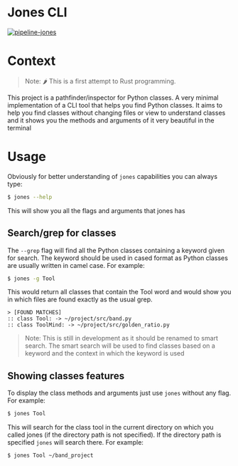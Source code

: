 # Jones CLI

[![pipeline-jones](https://github.com/Fremen-Solutions/jonescli/actions/workflows/pipeline-jones.yml/badge.svg)](https://github.com/Fremen-Solutions/jonescli/actions/workflows/pipeline-jones.yml)

# Context

> Note: 🌶 This is a first attempt to Rust programming.

This project is a pathfinder/inspector for Python classes. A very minimal implementation of a CLI tool that helps you find Python classes.
It aims to help you find classes without changing files or view to understand classes and it shows you the methods and arguments of it very
beautiful in the terminal

# Usage

Obviously for better understanding of `jones` capabilities you can always type:

```bash
$ jones --help
```

This will show you all the flags and arguments that jones has


## Search/grep for classes


The `--grep` flag will find all the Python classes containing a keyword given for search. The keyword should be used in cased format as Python classes are usually written in camel case.
For example:

```bash
$ jones -g Tool
```
This would return all classes that contain the Tool word and would show you in which files are found exactly as the usual grep.

```
> [FOUND MATCHES]
:: class Tool: -> ~/project/src/band.py
:: class ToolMind: -> ~/project/src/golden_ratio.py
```

> Note: This is still in development as it should be renamed to smart search. The smart search will be used to find classes based on a keyword and the context in which the keyword is used
## Showing classes features

To display the class methods and arguments just use `jones` without any flag. For example:

```bash
$ jones Tool
```

This will search for the class tool in the current directory on which you called jones (if the directory path is not specified). If the directory path is specified `jones` will search there. For example:

```bash
$ jones Tool ~/band_project
```
